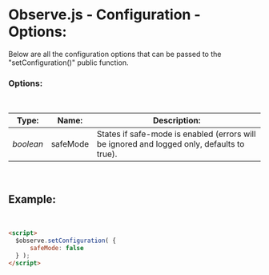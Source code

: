 # Observe.js - Configuration - Options:

Below are all the configuration options that can be passed to the "setConfiguration()" public function.


### Options:
<br/>

| Type: | Name: | Description: |
| --- | --- | --- |
| *boolean* | safeMode | States if safe-mode is enabled (errors will be ignored and logged only, defaults to true). |
<br/>


## Example:
<br/>

```markdown
<script> 
  $observe.setConfiguration( {
      safeMode: false
  } );
</script>
```